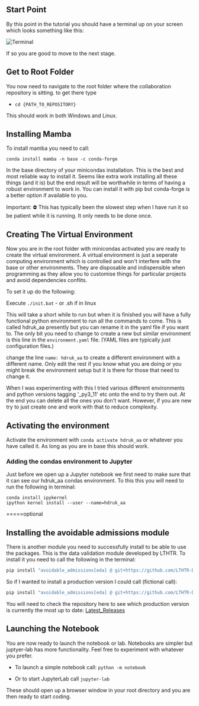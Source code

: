 ## Start Point

By this point in the tutorial you should have a terminal up on your screen which looks something like this:

![Terminal](https://github.com/MattStammers/hdruk_avoidable_admissions_collaboration_docs/blob/main/docs/images/terminal.JPG?raw=true)

If so you are good to move to the next stage.

## Get to Root Folder

You now need to navigate to the root folder where the collaboration repository is sitting. to get there type

- `cd {PATH_TO_REPOSITORY}`

This should work in both Windows and Linux.

## Installing Mamba

To install mamba you need to call:

`conda install mamba -n base -c conda-forge`

In the base directory of your minicondas installation. This is the best and most reliable way to install it. Seems like extra work installing all these things (and it is) but the end result will be worthwhile in terms of having a robust environment to work in. You can install it with pip but conda-forge is a better option if available to you.

Important: :no_entry: This has typically been the slowest step when I have run it so be patient while it is running. It only needs to be done once.

## Creating The Virtual Environment

Now you are in the root folder with minicondas activated you are ready to create the virtual environment. A virtual environment is just a seperate computing environment which is controlled and won't interfere with the base or other environments. They are disposable and indispensible when programming as they allow you to customise things for particular projects and avoid dependencies conflits.

To set it up do the following:

 Execute `./init.bat` - or .sh if in linux

This will take a short while to run but when it is finished you will have a fully functional python environment to run all the commands to come. This is called hdruk_aa presently but you can rename it in the yaml file if you want to. The only bit you need to change to create a new but similar environment is this line in the `environment.yaml` file. (YAML files are typically just configuration files.)

change the line `name: hdruk_aa` to create a different environment with a different name. Only edit the rest if you know what you are doing or you might break the environment setup but it is there for those that need to change it.

When I was experimenting with this I tried various different environments and python versions tagging '_py3_11' etc onto the end to try them out. At the end you can delete all the ones you don't want. However, if you are new try to just create one and work with that to reduce complexity.

## Activating the environment

Activate the environment with `conda activate hdruk_aa` or whatever you have called it. As long as you are in base this should work.


### Adding the condas environment to Jupyter

Just before we open up a Jupyter notebook we first need to make sure that it can see our hdruk_aa condas environment. To this this you will need to run the following in terminal:

```console
conda install ipykernel
ipython kernel install --user --name=hdruk_aa
```

=====optional
## Installing the avoidable admissions module

There is another module you need to successfully install to be able to use the packages. This is the data validation module developed by LTHTR. To install it you need to call the following in the terminal:

```bat
pip install "avoidable_admissions[eda] @ git+https://github.com/LTHTR-DST/hdruk_avoidable_admissions.git@{choose_release version}"
```

So if I wanted to install a production version I could call (fictional call):

```bat
pip install "avoidable_admissions[eda] @ git+https://github.com/LTHTR-DST/hdruk_avoidable_admissions.git@v1-beta"
```

You will need to check the repository here to see which production version is currently the most up to date: [Latest_Releases](https://github.com/LTHTR-DST/hdruk_avoidable_admissions/tags)

## Launching the Notebook

You are now ready to launch the notebook or lab. Notebooks are simpler but juptyer-lab has more functionality. Feel free to experiment with whatever you prefer.

- To launch a simple notebook call: `python -m notebook`

- Or to start JupyterLab call `jupyter-lab`

These should open up a browser window in your root directory and you are then ready to start coding.
